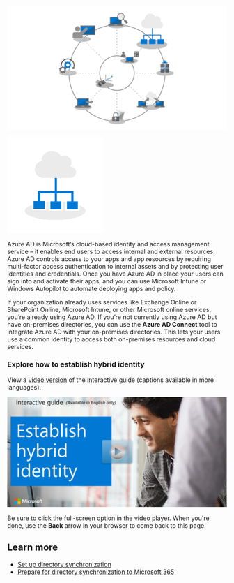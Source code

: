 ![Step 2 highlighted on deployment wheel](../media/step-2-wheel.png)

![Step 2 icon](../media/step-2-icon.png)

Azure AD is Microsoft’s cloud-based identity and access management service – it enables end users to access internal and external resources. Azure AD controls access to your apps and app resources by requiring multi-factor access authentication to internal assets and by protecting user identities and credentials. Once you have Azure AD in place your users can sign into and activate their apps, and you can use Microsoft Intune or Windows Autopilot to automate deploying apps and policy.

If your organization already uses services like Exchange Online or SharePoint Online, Microsoft Intune, or other Microsoft online services, you’re already using Azure AD. If you’re not currently using Azure AD but have on-premises directories, you can use the **Azure AD Connect** tool to integrate Azure AD with your on-premises directories. This lets your users use a common identity to access both on-premises resources and cloud services.



### Explore how to establish hybrid identity

View a [video version](https://www.microsoft.com/videoplayer/embed/RE44DnV) of the interactive guide (captions available in more languages).

<a href="https://mslearn.cloudguides.com/guides/Establish%20hybrid%20identity">![Establish hybrid identity](../media/lab-hybrid-identity.png)</a>  

Be sure to click the full-screen option in the video player. When you're done, use the **Back** arrow in your browser to come back to this page. 

## Learn more

- [Set up directory synchronization](/office365/enterprise/set-up-directory-synchronization?azure-portal=true)
- [Prepare for directory synchronization to Microsoft 365](/office365/enterprise/prepare-for-directory-synchronization?azure-portal=true)
